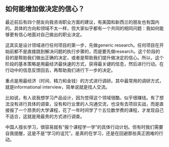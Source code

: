 ## 如何能增加做决定的信心？

最近前后有四个朋友向我咨询职业方面的建议，有美国和新西兰的朋友也有国内的。具体的方向和领域不太一样，但大家似乎都有一个共同的相同问题：我如何能够更有信心地面对自己做出的职业决定。

这其实是设计领域进行任何项目的第一步，先做generic research。任何项目在开始前都不是直接跳到解决问题的执行步骤的，而是要先做research。这个阶段的目的是帮助我们做出正确的决定，或者是帮助我们提升做决定的信心。所以，这个阶段的基本策略是用最经济最快速的方式，获得最关键的信息，然后进行行动。在行动中的信息反馈回去，再帮助我们进行下一步的决定。

重点是用最经济（时间、精力和金钱）的方式进行调研。其中最常用的调研方式，就是informational interview，简单说就是找人交流。

比如说，有人说我想学习产品设计，因为觉得这个领域很酷，似乎很赚钱。有了想法没有进行具体的调查，没有和行业里的人沟通交流，也没有去项目实战，而是直接报了一个昂贵的大学课程，花了一年时间学了个五位数学费的课程，才发现自己不适合，这就是用最贵的方式进行调查。

中国人擅长学习，很容易就有“报个课程学一学”的具体行动计划。但有时我们需要自我提醒，这是不是“学习的诅咒”。是真的在学习，还是在回避那些真正困难的行动。
